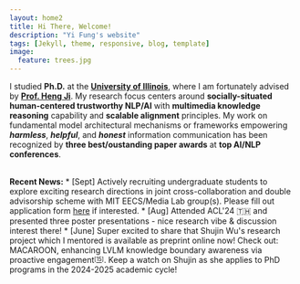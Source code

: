 ```yaml
---
layout: home2
title: Hi There, Welcome!
description: "Yi Fung's website"
tags: [Jekyll, theme, responsive, blog, template]
image:
  feature: trees.jpg
---
```


I studied <b>Ph.D.</b> at the <a href="https://cs.illinois.edu/" target="_blank"><b>University of Illinois</b></a>, where I am fortunately advised by <a href="https://blender.cs.illinois.edu/hengji.html" target="_blank"><b>Prof. Heng Ji</b></a>. My research focus centers around <b>socially-situated human-centered trustworthy NLP/AI</b> with <b>multimedia knowledge reasoning</b> capability and <b>scalable alignment</b> principles. My work on fundamental model architectural mechanisms or frameworks empowering <b><i>harmless</i></b>, <b><i>helpful</i></b>, and <i><b>honest</b></i> information communication has been recognized by <b>three best/oustanding paper awards</b> at <b>top AI/NLP conferences</b>.

<br>
<b>Recent News:</b>
* [Sept] Actively recruiting undergraduate students to explore exciting research directions in joint cross-collaboration and double advisorship scheme with MIT EECS/Media Lab group(s). Please fill out application form <a href="https://docs.google.com/forms/d/1K6t_SgCA-TdBSPRAwhP0XvVnbC_r7Cs7GGUk5pWh6aY/edit#:~:text=https%3A//forms.gle/TPyHKQ7g1BZePkvG8" target="_blank">here</a> if interested.
* [Aug] Attended ACL'24 🇹🇭 and presented three poster presentations - nice research vibe & discussion interest there!
* [June] Super excited to share that Shujin Wu's research project which I mentored is available as preprint online now! Check out: MACAROON, enhancing LVLM knowledge boundary awareness via proactive engagement<sup><sub>[<a href="https://arxiv.org/abs/2406.14137" target="_blank">15</a>]</sub></sup>. 
Keep a watch on Shujin as she applies to PhD programs in the 2024-2025 academic cycle!


